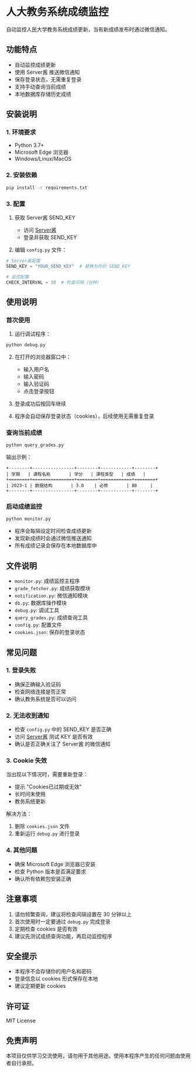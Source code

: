 # 人大教务系统成绩监控

自动监控人民大学教务系统成绩更新，当有新成绩发布时通过微信通知。

## 功能特点

- 自动监控成绩更新
- 使用 Server酱 推送微信通知
- 保存登录状态，无需重复登录
- 支持手动查询当前成绩
- 本地数据库存储历史成绩

## 安装说明

### 1. 环境要求

- Python 3.7+
- Microsoft Edge 浏览器
- Windows/Linux/MacOS

### 2. 安装依赖

```bash
pip install -r requirements.txt
```

### 3. 配置

1. 获取 Server酱 SEND_KEY
   - 访问 [Server酱](https://sct.ftqq.com/)
   - 登录并获取 SEND_KEY

2. 编辑 `config.py` 文件：
```python
# Server酱配置
SEND_KEY = "YOUR_SEND_KEY"  # 替换为你的 SEND_KEY

# 监控配置
CHECK_INTERVAL = 30  # 检查间隔（分钟）
```

## 使用说明

### 首次使用

1. 运行调试程序：
```bash
python debug.py
```

2. 在打开的浏览器窗口中：
   - 输入用户名
   - 输入密码
   - 输入验证码
   - 点击登录按钮

3. 登录成功后按回车继续
4. 程序会自动保存登录状态（cookies），后续使用无需重复登录

### 查询当前成绩

```bash
python query_grades.py
```

输出示例：
```
+--------+----------------+--------+------------+--------+
| 学期   | 课程名称       | 学分   | 课程类型   | 成绩   |
+========+================+========+============+========+
| 2023-1 | 数据结构       | 3.0    | 必修       | 88     |
+--------+----------------+--------+------------+--------+
```

### 启动成绩监控

```bash
python monitor.py
```

- 程序会每隔设定时间检查成绩更新
- 发现新成绩时会通过微信推送通知
- 所有成绩记录会保存在本地数据库中

## 文件说明

- `monitor.py`: 成绩监控主程序
- `grade_fetcher.py`: 成绩获取模块
- `notification.py`: 微信通知模块
- `db.py`: 数据库操作模块
- `debug.py`: 调试工具
- `query_grades.py`: 成绩查询工具
- `config.py`: 配置文件
- `cookies.json`: 保存的登录状态

## 常见问题

### 1. 登录失败
- 确保正确输入验证码
- 检查网络连接是否正常
- 确认教务系统是否可以访问

### 2. 无法收到通知
- 检查 `config.py` 中的 SEND_KEY 是否正确
- 访问 [Server酱](https://sct.ftqq.com/) 测试 KEY 是否有效
- 确认是否正确关注了 Server酱 的微信通知

### 3. Cookie 失效
当出现以下情况时，需要重新登录：
- 提示 "Cookies已过期或无效"
- 长时间未使用
- 教务系统更新

解决方法：
1. 删除 `cookies.json` 文件
2. 重新运行 `debug.py` 进行登录

### 4. 其他问题
- 确保 Microsoft Edge 浏览器已安装
- 检查 Python 版本是否满足要求
- 确认所有依赖包安装正确

## 注意事项

1. 请勿频繁查询，建议将检查间隔设置在 30 分钟以上
2. 首次使用时一定要通过 `debug.py` 完成登录
3. 定期检查 cookies 是否有效
4. 建议先测试成绩查询功能，再启动监控程序

## 安全提示

- 本程序不会存储你的用户名和密码
- 登录信息以 cookies 形式保存在本地
- 建议定期更新 cookies

## 许可证

MIT License

## 免责声明

本项目仅供学习交流使用，请勿用于其他用途。使用本程序产生的任何问题由使用者自行承担。


